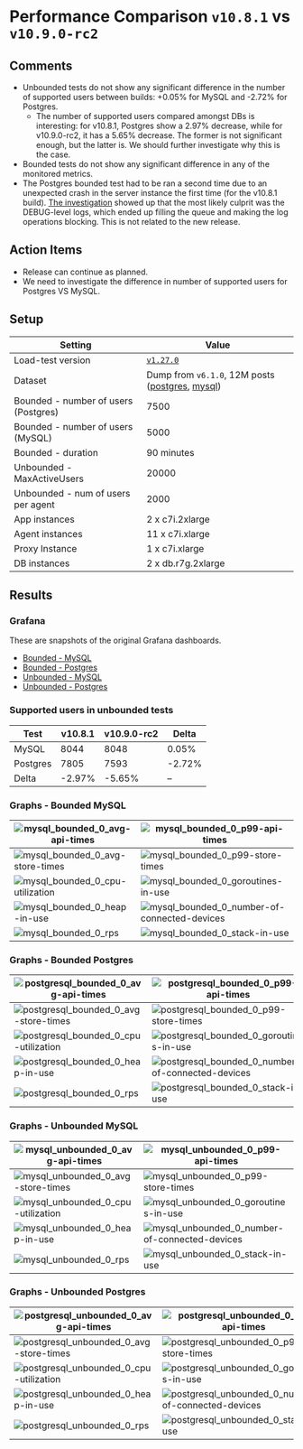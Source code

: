 # Performance Comparison `v10.8.1` vs `v10.9.0-rc2`

## Comments

- Unbounded tests do not show any significant difference in the number of supported users between builds: +0.05% for MySQL and -2.72% for Postgres.
  - The number of supported users compared amongst DBs is interesting: for v10.8.1, Postgres show a 2.97% decrease, while for v10.9.0-rc2, it has a 5.65% decrease. The former is not significant enough, but the latter is. We should further investigate why this is the case.
- Bounded tests do not show any significant difference in any of the monitored metrics.
- The Postgres bounded test had to be ran a second time due to an unexpected crash in the server instance the first time (for the v10.8.1 build). [The investigation](https://community.mattermost.com/core/pl/1ijjqdbgkjb1zyaf9e7yfpkhrh) showed up that the most likely culprit was the DEBUG-level logs, which ended up filling the queue and making the log operations blocking. This is not related to the new release.

## Action Items

- Release can continue as planned.
- We need to investigate the difference in number of supported users for Postgres VS MySQL.

## Setup

| Setting                              | Value                                                                                                                                                                                      |
| ------------------------------------ | ------------------------------------------------------------------------------------------------------------------------------------------------------------------------------------------ |
| Load-test version                    | [`v1.27.0`](https://github.com/mattermost/mattermost-load-test-ng/releases/tag/v1.27.0)                                                                                                    |
| Dataset                              | Dump from `v6.1.0`, 12M posts ([postgres](https://lt-public-data.s3.amazonaws.com/12M_610_fixed_psql.sql.gz), [mysql](https://lt-public-data.s3.amazonaws.com/12M_610_fixed_mysql.sql.gz)) |
| Bounded - number of users (Postgres) | 7500                                                                                                                                                                                       |
| Bounded - number of users (MySQL)    | 5000                                                                                                                                                                                       |
| Bounded - duration                   | 90 minutes                                                                                                                                                                                 |
| Unbounded - MaxActiveUsers           | 20000                                                                                                                                                                                      |
| Unbounded - num of users per agent   | 2000                                                                                                                                                                                       |
| App instances                        | 2 x c7i.2xlarge                                                                                                                                                                            |
| Agent instances                      | 11 x c7i.xlarge                                                                                                                                                                            |
| Proxy Instance                       | 1 x c7i.xlarge                                                                                                                                                                             |
| DB instances                         | 2 x db.r7g.2xlarge                                                                                                                                                                         |

## Results

### Grafana

These are snapshots of the original Grafana dashboards.

- [Bounded - MySQL](https://snapshots.raintank.io/dashboard/snapshot/bJFbWE2tZU8RUL35pYSVjGq8Aqyk16np)
- [Bounded - Postgres](https://snapshots.raintank.io/dashboard/snapshot/vWhD2M6b2iWLqUOrywQo6u5IdBYhQuCU)
- [Unbounded - MySQL](https://snapshots.raintank.io/dashboard/snapshot/mMlSTeoYB11eVGD0Ukm0lf9oezqW3kgL)
- [Unbounded - Postgres](https://snapshots.raintank.io/dashboard/snapshot/828a2mV4YR5PxplE5KIUev0c9Hf7SRAR)

### Supported users in unbounded tests

| Test     | v10.8.1 | v10.9.0-rc2 | Delta   |
| -------- | ------- | ----------- | ------- |
| MySQL    | 8044    | 8048        | 0.05%   |
| Postgres | 7805    | 7593        | \-2.72% |
| Delta    | \-2.97% | \-5.65%     | –       |


### Graphs - Bounded MySQL


| ![mysql_bounded_0_avg-api-times](graphs/mysql_bounded_0_avg-api-times.png) | ![mysql_bounded_0_p99-api-times](graphs/mysql_bounded_0_p99-api-times.png) |
| --- | ---|
| ![mysql_bounded_0_avg-store-times](graphs/mysql_bounded_0_avg-store-times.png) | ![mysql_bounded_0_p99-store-times](graphs/mysql_bounded_0_p99-store-times.png) |
| ![mysql_bounded_0_cpu-utilization](graphs/mysql_bounded_0_cpu-utilization.png) | ![mysql_bounded_0_goroutines-in-use](graphs/mysql_bounded_0_goroutines-in-use.png) |
| ![mysql_bounded_0_heap-in-use](graphs/mysql_bounded_0_heap-in-use.png) | ![mysql_bounded_0_number-of-connected-devices](graphs/mysql_bounded_0_number-of-connected-devices.png) |
| ![mysql_bounded_0_rps](graphs/mysql_bounded_0_rps.png) | ![mysql_bounded_0_stack-in-use](graphs/mysql_bounded_0_stack-in-use.png) |

### Graphs - Bounded Postgres

| ![postgresql_bounded_0_avg-api-times](graphs/postgresql_bounded_0_avg-api-times.png) | ![postgresql_bounded_0_p99-api-times](graphs/postgresql_bounded_0_p99-api-times.png) |
| --- | ---|
| ![postgresql_bounded_0_avg-store-times](graphs/postgresql_bounded_0_avg-store-times.png) | ![postgresql_bounded_0_p99-store-times](graphs/postgresql_bounded_0_p99-store-times.png) |
| ![postgresql_bounded_0_cpu-utilization](graphs/postgresql_bounded_0_cpu-utilization.png) | ![postgresql_bounded_0_goroutines-in-use](graphs/postgresql_bounded_0_goroutines-in-use.png) |
| ![postgresql_bounded_0_heap-in-use](graphs/postgresql_bounded_0_heap-in-use.png) | ![postgresql_bounded_0_number-of-connected-devices](graphs/postgresql_bounded_0_number-of-connected-devices.png) |
| ![postgresql_bounded_0_rps](graphs/postgresql_bounded_0_rps.png) | ![postgresql_bounded_0_stack-in-use](graphs/postgresql_bounded_0_stack-in-use.png) |

### Graphs - Unbounded MySQL

| ![mysql_unbounded_0_avg-api-times](graphs/mysql_unbounded_0_avg-api-times.png)     | ![mysql_unbounded_0_p99-api-times](graphs/mysql_unbounded_0_p99-api-times.png)                             |
| --- | --- |
| ![mysql_unbounded_0_avg-store-times](graphs/mysql_unbounded_0_avg-store-times.png) | ![mysql_unbounded_0_p99-store-times](graphs/mysql_unbounded_0_p99-store-times.png)                         |
| ![mysql_unbounded_0_cpu-utilization](graphs/mysql_unbounded_0_cpu-utilization.png) | ![mysql_unbounded_0_goroutines-in-use](graphs/mysql_unbounded_0_goroutines-in-use.png)                     |
| ![mysql_unbounded_0_heap-in-use](graphs/mysql_unbounded_0_heap-in-use.png)         | ![mysql_unbounded_0_number-of-connected-devices](graphs/mysql_unbounded_0_number-of-connected-devices.png) |
| ![mysql_unbounded_0_rps](graphs/mysql_unbounded_0_rps.png)                         | ![mysql_unbounded_0_stack-in-use](graphs/mysql_unbounded_0_stack-in-use.png)                               |


### Graphs - Unbounded Postgres

| ![postgresql_unbounded_0_avg-api-times](graphs/postgresql_unbounded_0_avg-api-times.png)     | ![postgresql_unbounded_0_p99-api-times](graphs/postgresql_unbounded_0_p99-api-times.png)                             |
| --- | ---|
| ![postgresql_unbounded_0_avg-store-times](graphs/postgresql_unbounded_0_avg-store-times.png) | ![postgresql_unbounded_0_p99-store-times](graphs/postgresql_unbounded_0_p99-store-times.png)                         |
| ![postgresql_unbounded_0_cpu-utilization](graphs/postgresql_unbounded_0_cpu-utilization.png) | ![postgresql_unbounded_0_goroutines-in-use](graphs/postgresql_unbounded_0_goroutines-in-use.png)                     |
| ![postgresql_unbounded_0_heap-in-use](graphs/postgresql_unbounded_0_heap-in-use.png)         | ![postgresql_unbounded_0_number-of-connected-devices](graphs/postgresql_unbounded_0_number-of-connected-devices.png) |
| ![postgresql_unbounded_0_rps](graphs/postgresql_unbounded_0_rps.png)                         | ![postgresql_unbounded_0_stack-in-use](graphs/postgresql_unbounded_0_stack-in-use.png)                               |
